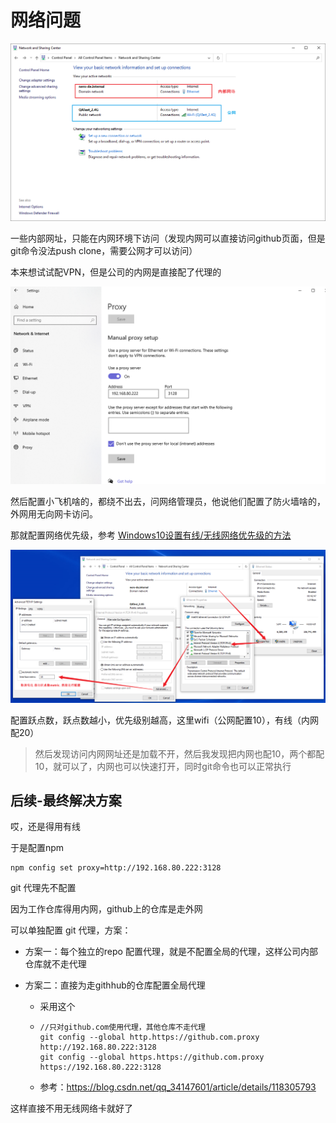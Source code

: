 # 网络问题

![image-20220520150243983](md-imgs/net-priority.assets/image-20220520150243983.png)

一些内部网址，只能在内网环境下访问（发现内网可以直接访问github页面，但是git命令没法push clone，需要公网才可以访问）

本来想试试配VPN，但是公司的内网是直接配了代理的

![image-20220520150452066](md-imgs/net-priority.assets/image-20220520150452066.png)

然后配置小飞机啥的，都绕不出去，问网络管理员，他说他们配置了防火墙啥的，外网用无向网卡访问。

那就配置网络优先级，参考 [Windows10设置有线/无线网络优先级的方法](http://www.360doc.com/content/21/0112/09/66598049_956441801.shtml)

![image-20220520151245411](md-imgs/net-priority.assets/image-20220520151245411.png)

配置跃点数，跃点数越小，优先级别越高，这里wifi（公网配置10），有线（内网配20）

> 然后发现访问内网网址还是加载不开，然后我发现把内网也配10，两个都配10，就可以了，内网也可以快速打开，同时git命令也可以正常执行

## 后续-最终解决方案

哎，还是得用有线

于是配置npm

```shell
npm config set proxy=http://192.168.80.222:3128
```

git 代理先不配置

因为工作仓库得用内网，github上的仓库是走外网

可以单独配置 git 代理，方案：

+ 方案一：每个独立的repo 配置代理，就是不配置全局的代理，这样公司内部仓库就不走代理

+ 方案二：直接为走githhub的仓库配置全局代理

  + 采用这个

  + ```
    //只对github.com使用代理，其他仓库不走代理
    git config --global http.https://github.com.proxy http://192.168.80.222:3128
    git config --global https.https://github.com.proxy https://192.168.80.222:3128
    ```

  + 参考：https://blog.csdn.net/qq_34147601/article/details/118305793

这样直接不用无线网络卡就好了

